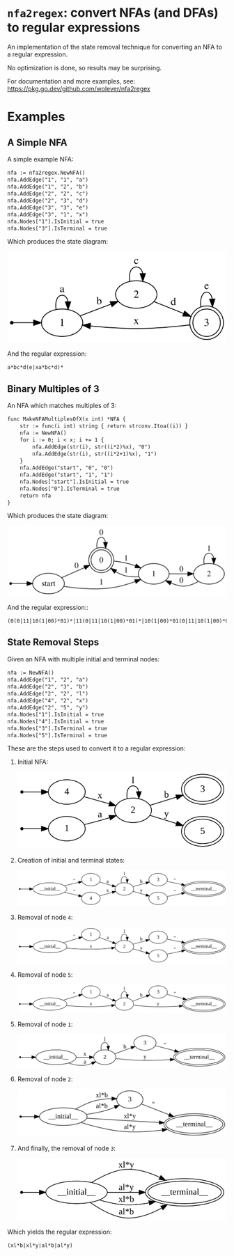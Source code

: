 # `nfa2regex`: convert NFAs (and DFAs) to regular expressions

An implementation of the state removal technique for converting an NFA to a
regular expression.

No optimization is done, so results may be surprising.

For documentation and more examples, see: https://pkg.go.dev/github.com/wolever/nfa2regex

# Examples

## A Simple NFA

A simple example NFA:

```golang
nfa := nfa2regex.NewNFA()
nfa.AddEdge("1", "1", "a")
nfa.AddEdge("1", "2", "b")
nfa.AddEdge("2", "2", "c")
nfa.AddEdge("2", "3", "d")
nfa.AddEdge("3", "3", "e")
nfa.AddEdge("3", "1", "x")
nfa.Nodes["1"].IsInitial = true
nfa.Nodes["3"].IsTerminal = true
```

Which produces the state diagram:

![State diagram for a simple NFA](https://github.com/wolever/nfa-to-regex/raw/main/examples/simple-nfa.svg)

And the regular expression:

```
a*bc*d(e|xa*bc*d)*
```


## Binary Multiples of 3

An NFA which matches multiples of 3:

```golang
func MakeNFAMultiplesOfX(x int) *NFA {
    str := func(i int) string { return strconv.Itoa((i)) }
    nfa := NewNFA()
    for i := 0; i < x; i += 1 {
        nfa.AddEdge(str(i), str((i*2)%x), "0")
        nfa.AddEdge(str(i), str((i*2+1)%x), "1")
    }
    nfa.AddEdge("start", "0", "0")
    nfa.AddEdge("start", "1", "1")
    nfa.Nodes["start"].IsInitial = true
    nfa.Nodes["0"].IsTerminal = true
    return nfa
}
```

Which produces the state diagram:

![State diagram for NFA matching multiples of 3](https://github.com/wolever/nfa-to-regex/raw/main/examples/multiples-of-3-nfa.svg)

And the regular expression::

```
(0(0|11|10(1|00)*01)*|11(0|11|10(1|00)*01)*|10(1|00)*01(0|11|10(1|00)*01)*)
```


## State Removal Steps

Given an NFA with multiple initial and terminal nodes:

```golang
nfa := NewNFA()
nfa.AddEdge("1", "2", "a")
nfa.AddEdge("2", "3", "b")
nfa.AddEdge("2", "2", "l")
nfa.AddEdge("4", "2", "x")
nfa.AddEdge("2", "5", "y")
nfa.Nodes["1"].IsInitial = true
nfa.Nodes["4"].IsInitial = true
nfa.Nodes["3"].IsTerminal = true
nfa.Nodes["5"].IsTerminal = true
```

These are the steps used to convert it to a regular expression:

1. Initial NFA:

    ![Initial NFA](https://github.com/wolever/nfa-to-regex/raw/main/examples/state-removal-steps/nfa-01-start.svg)

2. Creation of initial and terminal states:

    ![Creation of initial and terminal nodes](https://github.com/wolever/nfa-to-regex/raw/main/examples/state-removal-steps/nfa-02-create-initial-terminal.svg)

3. Removal of node ``4``:

    ![Removal of node 4](https://github.com/wolever/nfa-to-regex/raw/main/examples/state-removal-steps/nfa-03-remove-node-4.svg)

4. Removal of node ``5``:

    ![Removal of node 5](https://github.com/wolever/nfa-to-regex/raw/main/examples/state-removal-steps/nfa-04-remove-node-5.svg)

5. Removal of node ``1``:

    ![Removal of node 1](https://github.com/wolever/nfa-to-regex/raw/main/examples/state-removal-steps/nfa-05-remove-node-1.svg)

6. Removal of node ``2``:

    ![Removal of node 2](https://github.com/wolever/nfa-to-regex/raw/main/examples/state-removal-steps/nfa-06-remove-node-2.svg)

7. And finally, the removal of node ``3``:

    ![Removal of node 3](https://github.com/wolever/nfa-to-regex/raw/main/examples/state-removal-steps/nfa-07-remove-node-3.svg)

Which yields the regular expression:

```
(xl*b|xl*y|al*b|al*y)
```